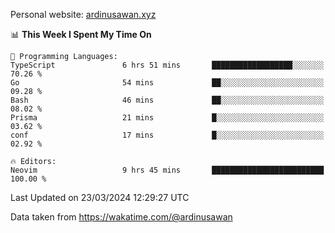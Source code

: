 Personal website: [ardinusawan.xyz](https://ardinusawan.xyz)

<!--START_SECTION:waka-->
📊 **This Week I Spent My Time On** 

```text
💬 Programming Languages: 
TypeScript               6 hrs 51 mins       ██████████████████░░░░░░░   70.26 % 
Go                       54 mins             ██░░░░░░░░░░░░░░░░░░░░░░░   09.28 % 
Bash                     46 mins             ██░░░░░░░░░░░░░░░░░░░░░░░   08.02 % 
Prisma                   21 mins             █░░░░░░░░░░░░░░░░░░░░░░░░   03.62 % 
conf                     17 mins             █░░░░░░░░░░░░░░░░░░░░░░░░   02.92 % 

🔥 Editors: 
Neovim                   9 hrs 45 mins       █████████████████████████   100.00 % 
```


 Last Updated on 23/03/2024 12:29:27 UTC
<!--END_SECTION:waka-->
Data taken from https://wakatime.com/@ardinusawan
